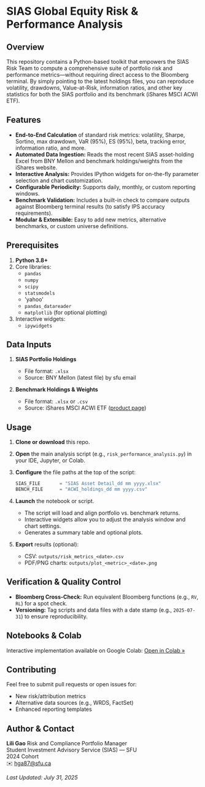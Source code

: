 # SIAS Global Equity Risk & Performance Analysis

## Overview  
This repository contains a Python-based toolkit that empowers the SIAS Risk Team to compute a comprehensive suite of portfolio risk and performance metrics—without requiring direct access to the Bloomberg terminal. By simply pointing to the latest holdings files, you can reproduce volatility, drawdowns, Value-at-Risk, information ratios, and other key statistics for both the SIAS portfolio and its benchmark (iShares MSCI ACWI ETF).

## Features  
- **End-to-End Calculation** of standard risk metrics: volatility, Sharpe, Sortino, max drawdown, VaR (95%), ES (95%), beta, tracking error, information ratio, and more.  
- **Automated Data Ingestion:** Reads the most recent SIAS asset-holding Excel from BNY Mellon and benchmark holdings/weights from the iShares website.  
- **Interactive Analysis:** Provides IPython widgets for on-the-fly parameter selection and chart customization.  
- **Configurable Periodicity:** Supports daily, monthly, or custom reporting windows.  
- **Benchmark Validation:** Includes a built-in check to compare outputs against Bloomberg terminal results (to satisfy IPS accuracy requirements).  
- **Modular & Extensible:** Easy to add new metrics, alternative benchmarks, or custom universe definitions.

## Prerequisites  
1. **Python 3.8+**  
2. Core libraries:  
   - `pandas`  
   - `numpy`  
   - `scipy`
   - `statsmodels`
   - 'yahoo'
   - `pandas_datareader`  
   - `matplotlib` (for optional plotting)  
3. Interactive widgets:  
   - `ipywidgets`  

## Data Inputs

1. **SIAS Portfolio Holdings**

   * File format: `.xlsx` 
   * Source: BNY Mellon (latest file) by sfu email
         
2. **Benchmark Holdings & Weights**

   * File format: `.xlsx` or `.csv`
   * Source: iShares MSCI ACWI ETF ([product page](https://www.ishares.com/us/products/239600/ishares-msci-acwi-etf))

## Usage

1. **Clone or download** this repo.
2. **Open** the main analysis script (e.g., `risk_performance_analysis.py`) in your IDE, Jupyter, or Colab.
3. **Configure** the file paths at the top of the script:

   ```python
   SIAS_FILE       = "SIAS Asset Detail_dd mm yyyy.xlsx"
   BENCH_FILE      = "ACWI_holdings_dd mm yyyy.csv"
   ```
4. **Launch** the notebook or script.

   * The script will load and align portfolio vs. benchmark returns.
   * Interactive widgets allow you to adjust the analysis window and chart settings.
   * Generates a summary table and optional plots.
    
5. **Export** results (optional):

   * CSV: `outputs/risk_metrics_<date>.csv`
   * PDF/PNG charts: `outputs/plot_<metric>_<date>.png`

## Verification & Quality Control

* **Bloomberg Cross-Check:** Run equivalent Bloomberg functions (e.g., `RV`, `RL`) for a spot check.
* **Versioning:** Tag scripts and data files with a date stamp (e.g., `2025-07-31`) to ensure reproducibility.

## Notebooks & Colab

Interactive implementation available on Google Colab:
[Open in Colab »](https://colab.research.google.com/drive/1l0Hvb7rZ-ynC90jzbVvXclNnZDeoaw8E?usp=sharing)

## Contributing

Feel free to submit pull requests or open issues for:

* New risk/attribution metrics
* Alternative data sources (e.g., WRDS, FactSet)
* Enhanced reporting templates

## Author & Contact

**Lili Gao**
Risk and Compliance Portfolio Manager\
Student Investment Advisory Service (SIAS) — SFU\
2024 Cohort\
✉️ [hga87@sfu.ca](mailto:hga87@sfu.ca)

*Last Updated: July 31, 2025*

```
```
